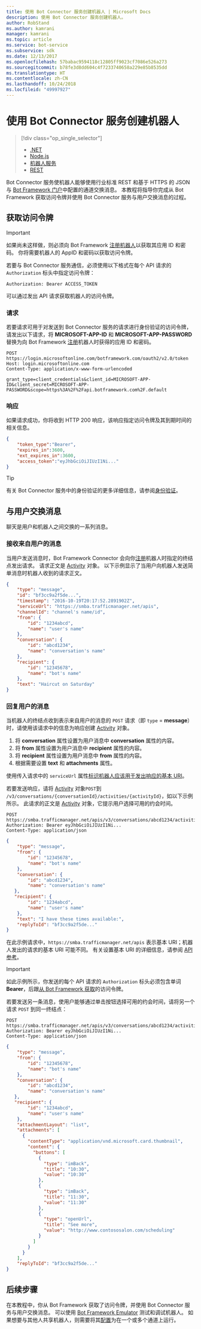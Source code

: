```yaml
---
title: 使用 Bot Connector 服务创建机器人 | Microsoft Docs
description: 使用 Bot Connector 服务创建机器人。
author: RobStand
ms.author: kamrani
manager: kamrani
ms.topic: article
ms.service: bot-service
ms.subservice: sdk
ms.date: 12/13/2017
ms.openlocfilehash: 57babac9594118c12805ff9023cf7086e526a273
ms.sourcegitcommit: b78fe3d8dd604c4f7233740658a229e85b8535dd
ms.translationtype: HT
ms.contentlocale: zh-CN
ms.lasthandoff: 10/24/2018
ms.locfileid: "49997927"
---
```

# <a name="create-a-bot-with-the-bot-connector-service"></a>使用 Bot Connector 服务创建机器人
> [!div class="op_single_selector"]
> - [.NET](../dotnet/bot-builder-dotnet-quickstart.md)
> - [Node.js](../nodejs/bot-builder-nodejs-quickstart.md)
> - [机器人服务](../bot-service-quickstart.md)
> - [REST](../rest-api/bot-framework-rest-connector-quickstart.md)

Bot Connector 服务使机器人能够使用行业标准 REST 和基于 HTTPS 的 JSON 与 <a href="https://dev.botframework.com/" target="_blank">Bot Framework 门户</a>中配置的通道交换消息。 本教程将指导你完成从 Bot Framework 获取访问令牌并使用 Bot Connector 服务与用户交换消息的过程。

## <a id="get-token"></a> 获取访问令牌

> [!IMPORTANT]
> 如果尚未这样做，则必须向 Bot Framework [注册机器人](../bot-service-quickstart-registration.md)以获取其应用 ID 和密码。 你将需要机器人的 AppID 和密码以获取访问令牌。

若要与 Bot Connector 服务通信，必须使用以下格式在每个 API 请求的 `Authorization` 标头中指定访问令牌： 

```http
Authorization: Bearer ACCESS_TOKEN
```

可以通过发出 API 请求获取机器人的访问令牌。

### <a name="request"></a>请求

若要请求可用于对发送到 Bot Connector 服务的请求进行身份验证的访问令牌，请发出以下请求，将 **MICROSOFT-APP-ID** 和 **MICROSOFT-APP-PASSWORD** 替换为向 Bot Framework [注册](../bot-service-quickstart-registration.md)机器人时获得的应用 ID 和密码。

```http
POST https://login.microsoftonline.com/botframework.com/oauth2/v2.0/token
Host: login.microsoftonline.com
Content-Type: application/x-www-form-urlencoded

grant_type=client_credentials&client_id=MICROSOFT-APP-ID&client_secret=MICROSOFT-APP-PASSWORD&scope=https%3A%2F%2Fapi.botframework.com%2F.default
```

### <a name="response"></a>响应

如果请求成功，你将收到 HTTP 200 响应，该响应指定访问令牌及其到期时间的相关信息。 

```json
{
    "token_type":"Bearer",
    "expires_in":3600,
    "ext_expires_in":3600,
    "access_token":"eyJhbGciOiJIUzI1Ni..."
}
```

> [!TIP]
> 有关 Bot Connector 服务中的身份验证的更多详细信息，请参阅[身份验证](bot-framework-rest-connector-authentication.md)。

## <a name="exchange-messages-with-the-user"></a>与用户交换消息

聊天是用户和机器人之间交换的一系列消息。 

### <a name="receive-a-message-from-the-user"></a>接收来自用户的消息

当用户发送消息时，Bot Framework Connector 会向你[注册](../bot-service-quickstart-registration.md)机器人时指定的终结点发出请求。 请求正文是 [Activity][Activity] 对象。 以下示例显示了当用户向机器人发送简单消息时机器人收到的请求正文。 

```json
{
    "type": "message",
    "id": "bf3cc9a2f5de...",
    "timestamp": "2016-10-19T20:17:52.2891902Z",
    "serviceUrl": "https://smba.trafficmanager.net/apis",
    "channelId": "channel's name/id",
    "from": {
        "id": "1234abcd",
        "name": "user's name"
    },
    "conversation": {
        "id": "abcd1234",
        "name": "conversation's name"
    },
    "recipient": {
        "id": "12345678",
        "name": "bot's name"
    },
    "text": "Haircut on Saturday"
}
```

### <a name="reply-to-the-users-message"></a>回复用户的消息

当机器人的终结点收到表示来自用户的消息的 `POST` 请求（即 `type` = **message**）时，请使用该请求中的信息为响应创建 [Activity][Activity] 对象。

1. 将 **conversation** 属性设置为用户消息中 **conversation** 属性的内容。
2. 将 **from** 属性设置为用户消息中 **recipient** 属性的内容。
3. 将 **recipient** 属性设置为用户消息中 **from** 属性的内容。
4. 根据需要设置 **text** 和 **attachments** 属性。

使用传入请求中的 `serviceUrl` 属性[标识机器人应该用于发出响应的基本 URI](bot-framework-rest-connector-api-reference.md#base-uri)。 

若要发送响应，请将 [Activity][Activity] 对象`POST`到 `/v3/conversations/{conversationId}/activities/{activityId}`，如以下示例所示。 此请求的正文是 [Activity][Activity] 对象，它提示用户选择可用的约会时间。

```http
POST https://smba.trafficmanager.net/apis/v3/conversations/abcd1234/activities/bf3cc9a2f5de... 
Authorization: Bearer eyJhbGciOiJIUzI1Ni...
Content-Type: application/json
```

```json
{
    "type": "message",
    "from": {
        "id": "12345678",
        "name": "bot's name"
    },
    "conversation": {
        "id": "abcd1234",
        "name": "conversation's name"
   },
   "recipient": {
        "id": "1234abcd",
        "name": "user's name"
    },
    "text": "I have these times available:",
    "replyToId": "bf3cc9a2f5de..."
}
```

在此示例请求中，`https://smba.trafficmanager.net/apis` 表示基本 URI；机器人发出的请求的基本 URI 可能不同。 有关设置基本 URI 的详细信息，请参阅 [API 参考](bot-framework-rest-connector-api-reference.md#base-uri)。 

> [!IMPORTANT]
> 如此示例所示，你发送的每个 API 请求的 `Authorization` 标头必须包含单词 **Bearer**，后跟[从 Bot Framework 获取](#get-token)的访问令牌。

若要发送另一条消息，使用户能够通过单击按钮选择可用的约会时间，请将另一个请求 `POST` 到同一终结点：

```http
POST https://smba.trafficmanager.net/apis/v3/conversations/abcd1234/activities/bf3cc9a2f5de... 
Authorization: Bearer eyJhbGciOiJIUzI1Ni...
Content-Type: application/json
```

```json
{
    "type": "message",
    "from": {
        "id": "12345678",
        "name": "bot's name"
    },
    "conversation": {
        "id": "abcd1234",
        "name": "conversation's name"
   },
   "recipient": {
        "id": "1234abcd",
        "name": "user's name"
    },
    "attachmentLayout": "list",
    "attachments": [
      {
        "contentType": "application/vnd.microsoft.card.thumbnail",
        "content": {
          "buttons": [
            {
              "type": "imBack",
              "title": "10:30",
              "value": "10:30"
            },
            {
              "type": "imBack",
              "title": "11:30",
              "value": "11:30"
            },
            {
              "type": "openUrl",
              "title": "See more",
              "value": "http://www.contososalon.com/scheduling"
            }
          ]
        }
      }
    ],
    "replyToId": "bf3cc9a2f5de..."
}
```   

## <a name="next-steps"></a>后续步骤

在本教程中，你从 Bot Framework 获取了访问令牌，并使用 Bot Connector 服务与用户交换消息。 可以使用 [Bot Framework Emulator](../bot-service-debug-emulator.md) 测试和调试机器人。 如果想要与其他人共享机器人，则需要将其[配置](../bot-service-manage-channels.md)为在一个或多个通道上运行。


[Activity]: bot-framework-rest-connector-api-reference.md#activity-object